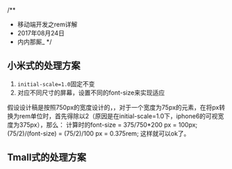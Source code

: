 /**
 * 移动端开发之rem详解
 * 2017年08月24日
 * 内内那厮_
 */

## 小米式的处理方案

1. `initial-scale=1.0`固定不变
2. 对应不同尺寸的屏幕，设置不同的font-size来实现适应

假设设计稿是按照750px的宽度设计的，，对于一个宽度为75px的元素，在将px转换为rem单位时，首先得除以2（原因是在initial-scale=1.0下，iphone6的可视宽度为375px），那么：
    计算时的font-size = 375/750*200 px = 100px;
    (75/2)/(font-size) = (75/2)/100 px = 0.375rem;
这样就可以ok了。

## Tmall式的处理方案